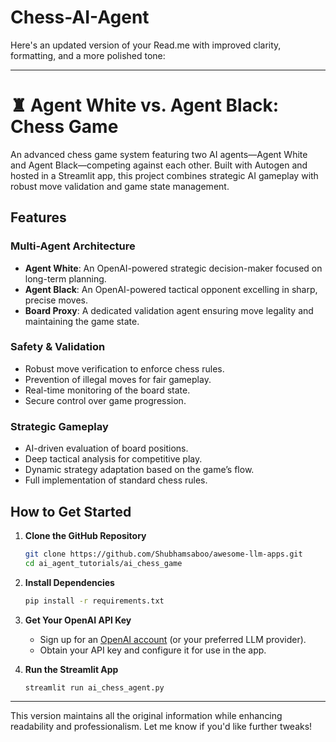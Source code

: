 # Chess-AI-Agent
Here's an updated version of your Read.me with improved clarity, formatting, and a more polished tone:

---

# ♜ Agent White vs. Agent Black: Chess Game
An advanced chess game system featuring two AI agents—Agent White and Agent Black—competing against each other. Built with Autogen and hosted in a Streamlit app, this project combines strategic AI gameplay with robust move validation and game state management.

## Features

### Multi-Agent Architecture
- **Agent White**: An OpenAI-powered strategic decision-maker focused on long-term planning.
- **Agent Black**: An OpenAI-powered tactical opponent excelling in sharp, precise moves.
- **Board Proxy**: A dedicated validation agent ensuring move legality and maintaining the game state.

### Safety & Validation
- Robust move verification to enforce chess rules.
- Prevention of illegal moves for fair gameplay.
- Real-time monitoring of the board state.
- Secure control over game progression.

### Strategic Gameplay
- AI-driven evaluation of board positions.
- Deep tactical analysis for competitive play.
- Dynamic strategy adaptation based on the game’s flow.
- Full implementation of standard chess rules.

## How to Get Started

1. **Clone the GitHub Repository**  
   ```bash
   git clone https://github.com/Shubhamsaboo/awesome-llm-apps.git
   cd ai_agent_tutorials/ai_chess_game
   ```

2. **Install Dependencies**  
   ```bash
   pip install -r requirements.txt
   ```

3. **Get Your OpenAI API Key**  
   - Sign up for an [OpenAI account](https://openai.com) (or your preferred LLM provider).  
   - Obtain your API key and configure it for use in the app.

4. **Run the Streamlit App**  
   ```bash
   streamlit run ai_chess_agent.py
   ```

---

This version maintains all the original information while enhancing readability and professionalism. Let me know if you'd like further tweaks!
